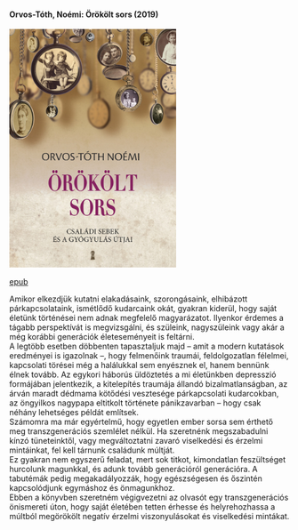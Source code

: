 #### <a name="id_1290">Orvos-Tóth, Noémi: Örökölt sors (2019)</a>
<img src="https://github.com/BercziSandor/calibre_lib/raw/main/Orvos-Toth%2C%20Noemi/Orokolt%20sors%20%281290%29/cover.jpg" alt="cover" width="300"/>

[epub](https://github.com/BercziSandor/calibre_lib/raw/main/Orvos-Toth%2C%20Noemi/Orokolt%20sors%20%281290%29/Orokolt%20sors%20-%20Orvos-Toth%2C%20Noemi.epub)
<div>
<p>Amikor ​elkezdjük kutatni elakadásaink, szorongásaink, elhibázott párkapcsolataink, ismétlődő kudarcaink okát, gyakran kiderül, hogy saját életünk történései nem adnak megfelelő magyarázatot. Ilyenkor érdemes a tágabb perspektívát is megvizsgálni, és szüleink, nagyszüleink vagy akár a még korábbi generációk életeseményeit is feltárni.<br>A legtöbb esetben döbbenten tapasztaljuk majd – amit a modern kutatások eredményei is igazolnak –, hogy felmenőink traumái, feldolgozatlan félelmei, kapcsolati törései még a halálukkal sem enyésznek el, hanem bennünk élnek tovább. Az egykori háborús üldöztetés a mi életünkben depresszió formájában jelentkezik, a kitelepítés traumája állandó bizalmatlanságban, az árván maradt dédmama kötődési vesztesége párkapcsolati kudarcokban, az öngyilkos nagypapa eltitkolt története pánikzavarban – hogy csak néhány lehetséges példát említsek.<br>Számomra ma már egyértelmű, hogy egyetlen ember sorsa sem érthető meg transzgenerációs szemlélet nélkül. Ha szeretnénk megszabadulni kínzó tüneteinktől, vagy megváltoztatni zavaró viselkedési és érzelmi mintáinkat, fel kell tárnunk családunk múltját.<br>Ez gyakran nem egyszerű feladat, mert sok titkot, kimondatlan feszültséget hurcolunk magunkkal, és adunk tovább generációról generációra. A tabutémák pedig megakadályozzák, hogy egészségesen és őszintén kapcsolódjunk egymáshoz és önmagunkhoz.<br>Ebben a könyvben szeretném végigvezetni az olvasót egy transzgenerációs önismereti úton, hogy saját életében tetten érhesse és helyrehozhassa a múltból megörökölt negatív érzelmi viszonyulásokat és viselkedési mintákat.</p></div>

